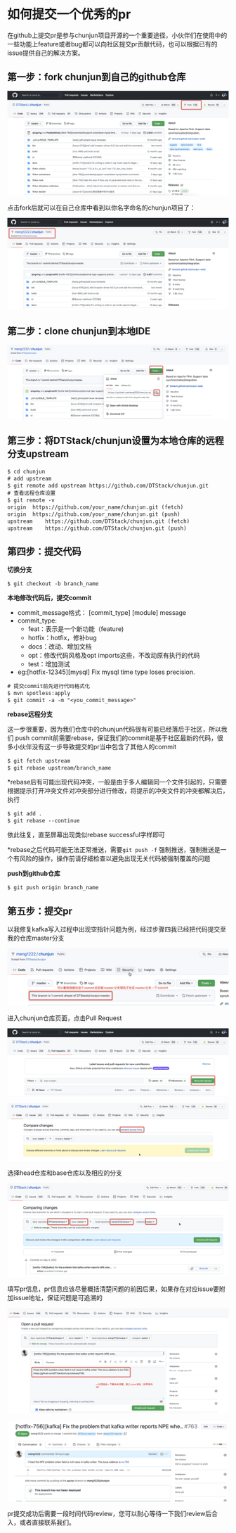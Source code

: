 # 如何提交一个优秀的pr
在github上提交pr是参与chunjun项目开源的一个重要途径，小伙伴们在使用中的一些功能上feature或者bug都可以向社区提交pr贡献代码，也可以根据已有的issue提供自己的解决方案。

## 第一步：fork chunjun到自己的github仓库
![image](../../../../../static/img/pr/pr1.png)

点击fork后就可以在自己仓库中看到以你名字命名的chunjun项目了：

![image](../../../../../static/img/pr/pr2.png)

## 第二步：clone chunjun到本地IDE
![image](../../../../../static/img/pr/pr3.png)

## 第三步：将DTStack/chunjun设置为本地仓库的远程分支upstream
```shell
$ cd chunjun
# add upstream
$ git remote add upstream https://github.com/DTStack/chunjun.git
# 查看远程仓库设置
$ git remote -v
origin  https://github.com/your_name/chunjun.git (fetch)
origin  https://github.com/your_name/chunjun.git (push)
upstream    https://github.com/DTStack/chunjun.git (fetch)
upstream    https://github.com/DTStack/chunjun.git (push)
```
## 第四步：提交代码
**切换分支**
```shell
$ git checkout -b branch_name
```
**本地修改代码后，提交commit**
- commit_message格式：
[commit_type] [module] message
- commit_type:
    - feat：表示是一个新功能（feature)
    - hotfix：hotfix，修补bug
    - docs：改动、增加文档
    - opt：修改代码风格及opt imports这些，不改动原有执行的代码
    - test：增加测试
- eg:[hotfix-12345][mysql] Fix mysql time type loses precision.

```shell
# 提交commit前先进行代码格式化
$ mvn spotless:apply
$ git commit -a -m "<you_commit_message>"
```
**rebase远程分支**

这一步很重要，因为我们仓库中的chunjun代码很有可能已经落后于社区，所以我们 push commit前需要rebase，保证我们的commit是基于社区最新的代码，很多小伙伴没有这一步导致提交的pr当中包含了其他人的commit
```shell
$ git fetch upstream
$ git rebase upstream/branch_name
```

*rebase后有可能出现代码冲突，一般是由于多人编辑同一个文件引起的，只需要根据提示打开冲突文件对冲突部分进行修改，将提示的冲突文件的冲突都解决后，执行
```shell
$ git add .
$ git rebase --continue
```
依此往复，直至屏幕出现类似rebase successful字样即可

*rebase之后代码可能无法正常推送，需要```git push -f``` 强制推送，强制推送是一个有风险的操作，操作前请仔细检查以避免出现无关代码被强制覆盖的问题

**push到github仓库**
```shell
$ git push origin branch_name
```
## 第五步：提交pr
以我修复kafka写入过程中出现空指针问题为例，经过步骤四我已经把代码提交至我的仓库master分支

![image](../../../../../static/img/pr/pr4.png)

进入chunjun仓库页面，点击Pull Request

![image](../../../../../static/img/pr/pr5.png)

![image](../../../../../static/img/pr/pr6.png)

选择head仓库和base仓库以及相应的分支

![image](../../../../../static/img/pr/pr7.png)

填写pr信息，pr信息应该尽量概括清楚问题的前因后果，如果存在对应issue要附加issue地址，保证问题是可追溯的

![image](../../../../../static/img/pr/pr8.png)

![image](../../../../../static/img/pr/pr9.png)

pr提交成功后需要一段时间代码review，您可以耐心等待一下我们review后合入，或者直接联系我们。
